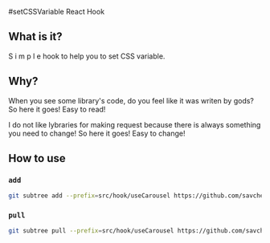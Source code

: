 #setCSSVariable React Hook

## What is it?

S i m p l e hook to help you to set CSS variable.

## Why?

When you see some library's code, do you feel like it was writen by gods? So here it goes! Easy to read!

I do not like lybraries for making request because there is always something you need to change! So here it goes! Easy to change!

## How to use

### `add`

```bash
git subtree add --prefix=src/hook/useCarousel https://github.com/savchenko91/ts-carousel-react-hook main
```

### `pull`

```bash
git subtree pull --prefix=src/hook/useCarousel https://github.com/savchenko91/ts-carousel-react-hook main
```
